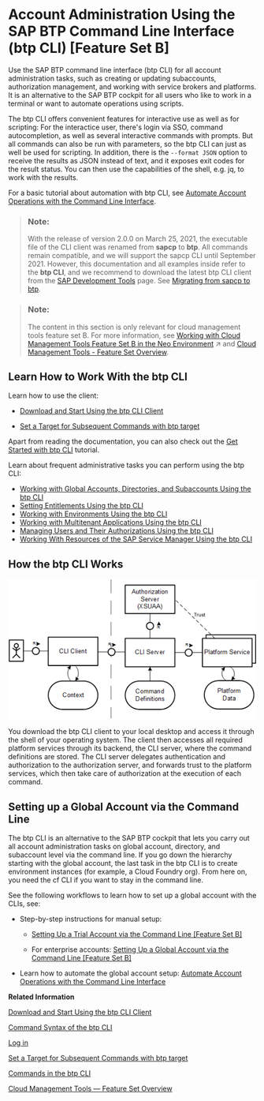 <!-- loio7c6df2db6332419ea7a862191525377c -->

# Account Administration Using the SAP BTP Command Line Interface \(btp CLI\) \[Feature Set B\]

Use the SAP BTP command line interface \(btp CLI\) for all account administration tasks, such as creating or updating subaccounts, authorization management, and working with service brokers and platforms. It is an alternative to the SAP BTP cockpit for all users who like to work in a terminal or want to automate operations using scripts.

The btp CLI offers convenient features for interactive use as well as for scripting: For the interactice user, there's login via SSO, command autocompletion, as well as several interactive commands with prompts. But all commands can also be run with parameters, so the btp CLI can just as well be used for scripting. In addition, there is the `--format JSON` option to receive the results as JSON instead of text, and it exposes exit codes for the result status. You can then use the capabilities of the shell, e.g. jq, to work with the results.

For a basic tutorial about automation with btp CLI, see [Automate Account Operations with the Command Line Interface](https://developers.sap.com/tutorials/cp-cli-automate-operations.html).

> ### Note:  
> With the release of version 2.0.0 on March 25, 2021, the executable file of the CLI client was renamed from **sapcp** to **btp**. All commands remain compatible, and we will support the sapcp CLI until September 2021. However, this documentation and all examples inside refer to the **btp CLI**, and we recommend to download the latest btp CLI client from the [SAP Development Tools](https://tools.hana.ondemand.com/#cloud-btpcli) page. See [Migrating from sapcp to btp](migrating-from-sapcp-to-btp-4f1fe8d.md).

> ### Note:  
> The content in this section is only relevant for cloud management tools feature set B. For more information, see [Working with Cloud Management Tools Feature Set B in the Neo Environment](https://help.sap.com/viewer/ea72206b834e4ace9cd834feed6c0e09/Cloud/en-US/8c963e83a42545e29d1b4277a287a01b.html "Enterprise accounts in SAP BTP that have access to cloud management tools feature set B, can also use the enhanced capabilities offered by feature set B with their subaccounts in the Neo environment.") :arrow_upper_right: and [Cloud Management Tools - Feature Set Overview](https://help.sap.com/viewer/65de2977205c403bbc107264b8eccf4b/Cloud/en-US/caf4e4e23aef4666ad8f125af393dfb2.html).



<a name="loio7c6df2db6332419ea7a862191525377c__section_ihd_xcc_mkb"/>

## Learn How to Work With the btp CLI

Learn how to use the client:

-   [Download and Start Using the btp CLI Client](download-and-start-using-the-btp-cli-client-8a8f17f.md)

-   [Set a Target for Subsequent Commands with btp target](set-a-target-for-subsequent-commands-with-btp-target-720645a.md)


Apart from reading the documentation, you can also check out the [Get Started with btp CLI](https://developers.sap.com/tutorials/cp-sapcp-getstarted.html) tutorial.

Learn about frequent administrative tasks you can perform using the btp CLI:

-   [Working with Global Accounts, Directories, and Subaccounts Using the btp CLI](working-with-global-accounts-directories-and-subaccounts-using-the-btp-cli-85a683e.md)
-   [Setting Entitlements Using the btp CLI](setting-entitlements-using-the-btp-cli-5af849c.md)
-   [Working with Environments Using the btp CLI](working-with-environments-using-the-btp-cli-48db155.md)
-   [Working with Multitenant Applications Using the btp CLI](working-with-multitenant-applications-using-the-btp-cli-c1b0fcc.md)
-   [Managing Users and Their Authorizations Using the btp CLI](managing-users-and-their-authorizations-using-the-btp-cli-94bb593.md)
-   [Working With Resources of the SAP Service Manager Using the btp CLI](working-with-resources-of-the-sap-service-manager-using-the-btp-cli-fe6a53b.md)



<a name="loio7c6df2db6332419ea7a862191525377c__section_lk5_xjg_qjb"/>

## How the btp CLI Works

 ![](images/Overview_of_CLI_for_SAP_BTP_3a71aa7.png) 

You download the btp CLI client to your local desktop and access it through the shell of your operating system. The client then accesses all required platform services through its backend, the CLI server, where the command definitions are stored. The CLI server delegates authentication and authorization to the authorization server, and forwards trust to the platform services, which then take care of authorization at the execution of each command.



<a name="loio7c6df2db6332419ea7a862191525377c__section_tfh_g23_xlb"/>

## Setting up a Global Account via the Command Line

The btp CLI is an alternative to the SAP BTP cockpit that lets you carry out all account administration tasks on global account, directory, and subaccount level via the command line. If you go down the hierarchy starting with the global account, the last task in the btp CLI is to create environment instances \(for example, a Cloud Foundry org\). From here on, you need the cf CLI if you want to stay in the command line.

See the following workflows to learn how to set up a global account with the CLIs, see:

-   Step-by-step instructions for manual setup:

    -   [Setting Up a Trial Account via the Command Line \[Feature Set B\]](../20-getting-started/setting-up-a-trial-account-via-the-command-line-feature-set-b-a21360f.md)

    -   For enterprise accounts: [Setting Up a Global Account via the Command Line \[Feature Set B\]](../20-getting-started/setting-up-a-global-account-via-the-command-line-feature-set-b-accd5b2.md)


-   Learn how to automate the global account setup: [Automate Account Operations with the Command Line Interface](https://developers.sap.com/tutorials/cp-cli-automate-operations.html)




**Related Information**  


[Download and Start Using the btp CLI Client](download-and-start-using-the-btp-cli-client-8a8f17f.md "To use the SAP BTP command line interface (btp CLI), you need to download the client first.")

[Command Syntax of the btp CLI](command-syntax-of-the-btp-cli-69606f4.md "Each command consists of the base call btp followed by a verb (the action), a combination of group and object, and parameters.")

[Log in](log-in-e241b30.md "Log in with the btp CLI is on global account level.")

[Set a Target for Subsequent Commands with btp target](set-a-target-for-subsequent-commands-with-btp-target-720645a.md "Set the target for command calls to a subaccount, a directory, or the global account with the btp target command.")

[Commands in the btp CLI](commands-in-the-btp-cli-a03a555.md "A list of all tasks and respective commands that are available in the SAP BTP command line interface (btp CLI).")

[Cloud Management Tools — Feature Set Overview](../10-concepts/cloud-management-tools-feature-set-overview-caf4e4e.md "Cloud management tools represent the group of technologies designed for managing SAP BTP.")

